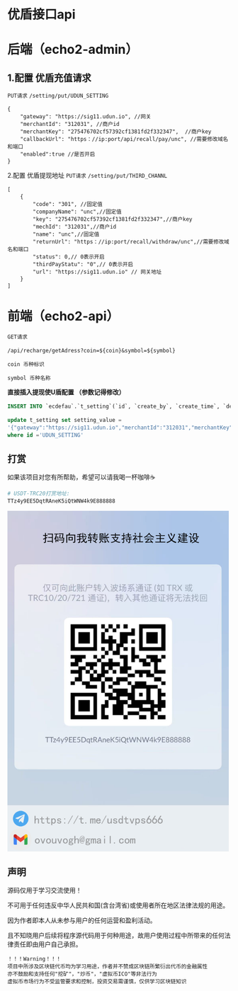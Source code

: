 # 优盾接口api



# 后端（echo2-admin）



## 1.配置 优盾充值请求

`PUT请求`
`/setting/put/UDUN_SETTING`

```
{
    "gateway": "https://sig11.udun.io", //网关 
    "merchantId": "312031", //商户id 
    "merchantKey": "275476702cf57392cf1381fd2f332347",  //商户key
    "callbackUrl": "https：//ip:port/api/recall/pay/unc", //需要修改域名和端口 
	"enabled":true //是否开启 
}
```

2.配置 优盾提现地址
`PUT请求`
`/setting/put/THIRD_CHANNL`

```
[
    {
        "code": "301", //固定值
        "companyName": "unc",//固定值
        "key": "275476702cf57392cf1381fd2f332347",//商户key 
        "mechId": "312031",//商户id 
        "name": "unc",//固定值 
        "returnUrl": "https：//ip:port/recall/withdraw/unc",//需要修改域名和端口 
        "status": 0,// 0表示开启 
        "thirdPayStatu": "0",// 0表示开启 
        "url": "https://sig11.udun.io" // 网关地址  
    }
]
```



# 前端（echo2-api）

`GET请求`

`/api/recharge/getAdress?coin=${coin}&symbol=${symbol}`

`coin 币种标识`

`symbol 币种名称   `



**直接插入提现使U盾配置 （参数记得修改）**

```sql
INSERT INTO `ecdefau`.`t_setting`(`id`, `create_by`, `create_time`, `delete_flag`, `update_by`, `update_time`, `setting_value`) VALUES ('THIRD_CHANNL', NULL, NULL, b'0', NULL, NULL, '[{\"code\":\"301\",\"companyName\":\"unc\",\"key\":\"275476702cf57392cf1381fd2f332347\",\"mechId\":\"312031\",\"name\":\"unc\",\"returnUrl\":\"https://webapi.aiecho666.top/recall/withdraw/unc\",\"status\":0,\"thirdPayStatu\":\"0\",\"url\":\"https://sig11.udun.io\"}]');
```



```sql
update t_setting set setting_value =
'{"gateway":"https://sig11.udun.io","merchantId":"312031","merchantKey":"275476702cf57392cf1381fd2f332347","callbackUrl":"https://webapi.aiecho666.top/api/recall/pay/unc","enabled":true}'
where id ='UDUN_SETTING'
```



## 打赏

如果该项目对您有所帮助，希望可以请我喝一杯咖啡☕️

```bash
# USDT-TRC20打赏地址:
TTz4y9EE5DqtRAneK5iQtWNW4k9E888888
```



<img src="../images/image-20250817222238049.png" width="500" alt="微信公众号二维码" align="center" />





## 声明

源码仅用于学习交流使用！

不可用于任何违反中华人民共和国(含台湾省)或使用者所在地区法律法规的用途。

因为作者即本人从未参与用户的任何运营和盈利活动。 

且不知晓用户后续将程序源代码用于何种用途，故用户使用过程中所带来的任何法律责任即由用户自己承担。            

```
！！！Warning！！！
项目中所涉及区块链代币均为学习用途，作者并不赞成区块链所繁衍出代币的金融属性
亦不鼓励和支持任何"挖矿"，"炒币"，"虚拟币ICO"等非法行为
虚拟币市场行为不受监管要求和控制，投资交易需谨慎，仅供学习区块链知识
```


